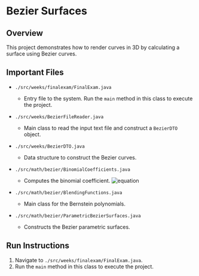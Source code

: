 # Bezier Surfaces

## Overview

This project demonstrates how to render curves in 3D by calculating a surface using Bezier curves.

## Important Files

- `./src/weeks/finalexam/FinalExam.java`
  - Entry file to the system. Run the `main` method in this class to execute the project.

- `./src/weeks/BezierFileReader.java`
  - Main class to read the input text file and construct a `BezierDTO` object.

- `./src/weeks/BezierDTO.java`
  - Data structure to construct the Bezier curves.

- `./src/math/bezier/BinomialCoefficients.java`
  - Computes the binomial coefficient.
    ![equation](https://latex.codecogs.com/svg.image?%20C(n,k)=%5Cfrac%7Bn!%7D%7Bk!(n-k)!%7D)

- `./src/math/bezier/BlendingFunctions.java`
  - Main class for the Bernstein polynomials.

- `./src/math/bezier/ParametricBezierSurfaces.java`
  - Constructs the Bezier parametric surfaces.

## Run Instructions

1. Navigate to `./src/weeks/finalexam/FinalExam.java`.
2. Run the `main` method in this class to execute the project.
